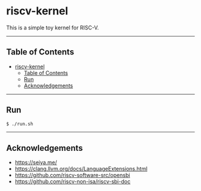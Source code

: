 # riscv-kernel
This is a simple toy kernel for RISC-V. 

---

## Table of Contents
- [riscv-kernel](#riscv-kernel)
  - [Table of Contents](#table-of-contents)
  - [Run](#run)
  - [Acknowledgements](#acknowledgements)

---

## Run
```bash
$ ./run.sh
```

---

## Acknowledgements
- <https://seiya.me/>
- <https://clang.llvm.org/docs/LanguageExtensions.html>
- <https://github.com/riscv-software-src/opensbi>
- <https://github.com/riscv-non-isa/riscv-sbi-doc>